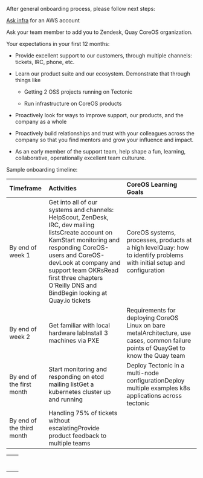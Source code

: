 After general onboarding process, please follow next steps:

[Ask infra](https://github.com/coreos-inc/infra/blob/master/REQUESTS.md) for an AWS account

Ask your team member to add you to Zendesk, Quay CoreOS organization.

Your expectations in your first 12 months:

* Provide excellent support to our customers, through multiple channels: tickets, IRC, phone, etc.

* Learn our product suite and our ecosystem. Demonstrate that through things like

  * Getting 2 OSS projects running on Tectonic

  * Run infrastructure on CoreOS products

* Proactively look for ways to improve support, our products, and the company as a whole

* Proactively build relationships and trust with your colleagues across the company so that you find mentors and grow your influence and impact.

* As an early member of the support team, help shape a fun, learning, collaborative, operationally excellent team culturure.

Sample onboarding timeline:

| Timeframe | Activities | CoreOS Learning Goals |
| :--- | :--- | :--- |
| By end of week 1 | Get into all of our systems and channels: HelpScout, ZenDesk, IRC, dev mailing listsCreate account on KamStart monitoring and responding CoreOS-users and CoreOS-devLook at company and support team OKRsRead first three chapters O’Reilly DNS and BindBegin looking at Quay.io tickets | CoreOS systems, processes, products at a high levelQuay: how to identify problems with initial setup and configuration |
| By end of week 2 | Get familiar with local hardware labInstall 3 machines via PXE | Requirements for deploying CoreOS Linux on bare metalArchitecture, use cases, common failure points of QuayGet to know the Quay team |
| By end of the first month | Start monitoring and responding on etcd mailing listGet a kubernetes cluster up and running | Deploy Tectonic in a multi-node configurationDeploy multiple examples k8s applications across tectonic |
| By end of the third month | Handling 75% of tickets without escalatingProvide product feedback to multiple teams |  |

|  |  |
| :--- | :--- |
|  |  |
|  |  |
|  |  |
|  |  |
|  |  |
|  |  |
|  |  |



